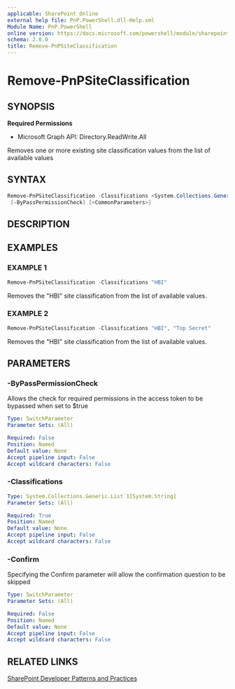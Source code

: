 ```yaml
---
applicable: SharePoint Online
external help file: PnP.PowerShell.dll-Help.xml
Module Name: PnP.PowerShell
online version: https://docs.microsoft.com/powershell/module/sharepoint-pnp/remove-pnpsiteclassification
schema: 2.0.0
title: Remove-PnPSiteClassification
---
```


# Remove-PnPSiteClassification

## SYNOPSIS

**Required Permissions**

  * Microsoft Graph API: Directory.ReadWrite.All

Removes one or more existing site classification values from the list of available values

## SYNTAX

```powershell
Remove-PnPSiteClassification -Classifications <System.Collections.Generic.List`1[System.String]> [-Confirm]
 [-ByPassPermissionCheck] [<CommonParameters>]
```

## DESCRIPTION

## EXAMPLES

### EXAMPLE 1
```powershell
Remove-PnPSiteClassification -Classifications "HBI"
```

Removes the "HBI" site classification from the list of available values.

### EXAMPLE 2
```powershell
Remove-PnPSiteClassification -Classifications "HBI", "Top Secret"
```

Removes the "HBI" site classification from the list of available values.

## PARAMETERS

### -ByPassPermissionCheck
Allows the check for required permissions in the access token to be bypassed when set to $true

```yaml
Type: SwitchParameter
Parameter Sets: (All)

Required: False
Position: Named
Default value: None
Accept pipeline input: False
Accept wildcard characters: False
```

### -Classifications

```yaml
Type: System.Collections.Generic.List`1[System.String]
Parameter Sets: (All)

Required: True
Position: Named
Default value: None
Accept pipeline input: False
Accept wildcard characters: False
```

### -Confirm
Specifying the Confirm parameter will allow the confirmation question to be skipped

```yaml
Type: SwitchParameter
Parameter Sets: (All)

Required: False
Position: Named
Default value: None
Accept pipeline input: False
Accept wildcard characters: False
```

## RELATED LINKS

[SharePoint Developer Patterns and Practices](https://aka.ms/sppnp)